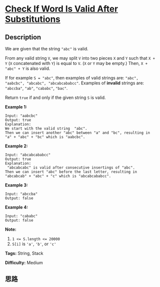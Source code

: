 # [Check If Word Is Valid After Substitutions][title]

## Description

We are given that the string `"abc"` is valid.

From any valid string `V`, we may split `V` into two pieces `X` and `Y` such
that `X + Y` (`X` concatenated with `Y`) is equal to `V`.  (`X` or `Y` may be
empty.)  Then, `X + "abc" + Y` is also valid.

If for example `S = "abc"`, then examples of valid strings are: `"abc",
"aabcbc", "abcabc", "abcabcababcc"`.  Examples of **invalid**  strings are:
`"abccba"`, `"ab"`, `"cababc"`, `"bac"`.

Return `true` if and only if the given string `S` is valid.



**Example 1:**
            Input: "aabcbc"    Output: true    Explanation:    We start with the valid string  "abc".    Then we can insert another "abc" between "a" and "bc", resulting in "a" + "abc" + "bc" which is "aabcbc".    

**Example 2:**
            Input: "abcabcababcc"    Output: true    Explanation:     "abcabcabc" is valid after consecutive insertings of "abc".    Then we can insert "abc" before the last letter, resulting in "abcabcab" + "abc" + "c" which is "abcabcababcc".    

**Example 3:**
            Input: "abccba"    Output: false    

**Example 4:**
            Input: "cababc"    Output: false



**Note:**

  1. `1 <= S.length <= 20000`
  2. `S[i]` is `'a'`, `'b'`, or `'c'`




**Tags:** String, Stack

**Difficulty:** Medium

## 思路

[title]: https://leetcode.com/problems/check-if-word-is-valid-after-substitutions
